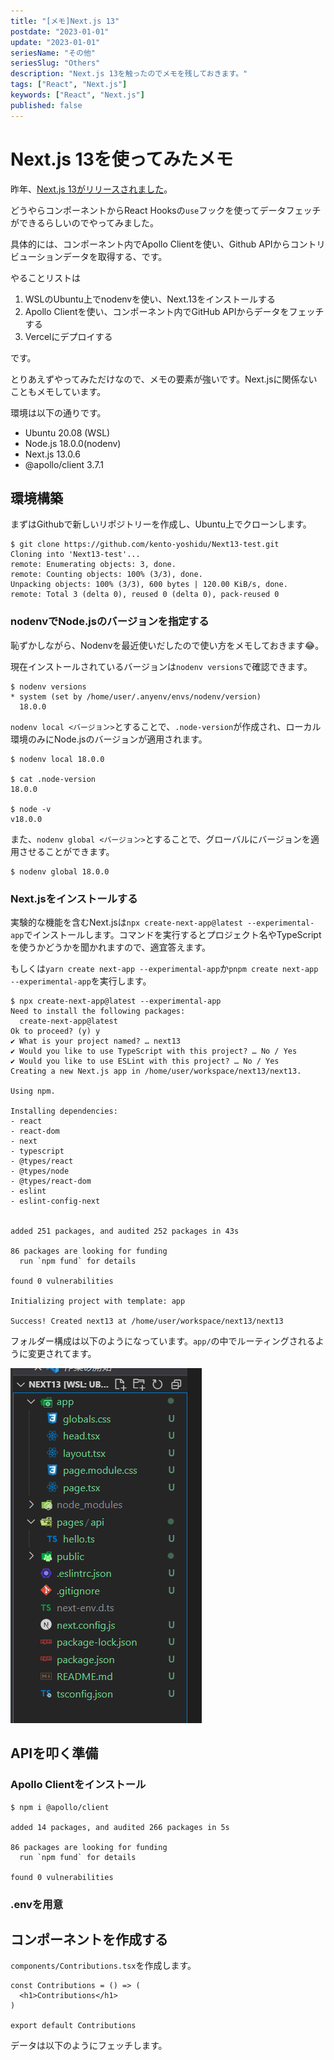 ```yaml
---
title: "[メモ]Next.js 13"
postdate: "2023-01-01"
update: "2023-01-01"
seriesName: "その他"
seriesSlug: "Others"
description: "Next.js 13を触ったのでメモを残しておきます。"
tags: ["React", "Next.js"]
keywords: ["React", "Next.js"]
published: false
---
```


# Next.js 13を使ってみたメモ

昨年、[Next.js 13がリリースされました](https://nextjs.org/blog/next-13)。

どうやらコンポーネントからReact Hooksの`use`フックを使ってデータフェッチができるらしいのでやってみました。

具体的には、コンポーネント内でApollo Clientを使い、Github APIからコントリビューションデータを取得する、です。

やることリストは

1. WSLのUbuntu上でnodenvを使い、Next.13をインストールする
2. Apollo Clientを使い、コンポーネント内でGitHub APIからデータをフェッチする
3. Vercelにデプロイする

です。

とりあえずやってみただけなので、メモの要素が強いです。Next.jsに関係ないこともメモしています。

環境は以下の通りです。

- Ubuntu 20.08 (WSL)
- Node.js 18.0.0(nodenv)
- Next.js 13.0.6
- @apollo/client 3.7.1

## 環境構築

まずはGithubで新しいリポジトリーを作成し、Ubuntu上でクローンします。

```shell:title=Ubuntu
$ git clone https://github.com/kento-yoshidu/Next13-test.git
Cloning into 'Next13-test'...
remote: Enumerating objects: 3, done.
remote: Counting objects: 100% (3/3), done.
Unpacking objects: 100% (3/3), 600 bytes | 120.00 KiB/s, done.
remote: Total 3 (delta 0), reused 0 (delta 0), pack-reused 0
```

### nodenvでNode.jsのバージョンを指定する

恥ずかしながら、Nodenvを最近使いだしたので使い方をメモしておきます😂。

現在インストールされているバージョンは`nodenv versions`で確認できます。

```shell:title=Ubuntu
$ nodenv versions
* system (set by /home/user/.anyenv/envs/nodenv/version)
  18.0.0
```

`nodenv local <バージョン>`とすることで、`.node-version`が作成され、ローカル環境のみにNode.jsのバージョンが適用されます。

```shell:title=Ubuntu
$ nodenv local 18.0.0

$ cat .node-version
18.0.0

$ node -v
v18.0.0
```

また、`nodenv global <バージョン>`とすることで、グローバルにバージョンを適用させることができます。

```shell:title=Ubuntu
$ nodenv global 18.0.0
```

### Next.jsをインストールする

実験的な機能を含むNext.jsは`npx create-next-app@latest --experimental-app`でインストールします。コマンドを実行するとプロジェクト名やTypeScriptを使うかどうかを聞かれますので、適宜答えます。

<aside>

もしくは`yarn create next-app --experimental-app`か`pnpm create next-app --experimental-app`を実行します。

</aside>

```shell
$ npx create-next-app@latest --experimental-app
Need to install the following packages:
  create-next-app@latest
Ok to proceed? (y) y
✔ What is your project named? … next13
✔ Would you like to use TypeScript with this project? … No / Yes
✔ Would you like to use ESLint with this project? … No / Yes
Creating a new Next.js app in /home/user/workspace/next13/next13.

Using npm.

Installing dependencies:
- react
- react-dom
- next
- typescript
- @types/react
- @types/node
- @types/react-dom
- eslint
- eslint-config-next


added 251 packages, and audited 252 packages in 43s

86 packages are looking for funding
  run `npm fund` for details

found 0 vulnerabilities

Initializing project with template: app

Success! Created next13 at /home/user/workspace/next13/next13
```

フォルダー構成は以下のようになっています。`app/`の中でルーティングされるように変更されてます。

![](./images/image01.png)

## APIを叩く準備

### Apollo Clientをインストール

```shell:title=Ubuntu
$ npm i @apollo/client

added 14 packages, and audited 266 packages in 5s

86 packages are looking for funding
  run `npm fund` for details

found 0 vulnerabilities
```

### .envを用意

## コンポーネントを作成する

`components/Contributions.tsx`を作成します。

```tsx:title=components/Contributions.tsx
const Contributions = () => (
  <h1>Contributions</h1>
)

export default Contributions
```

データは以下のようにフェッチします。









